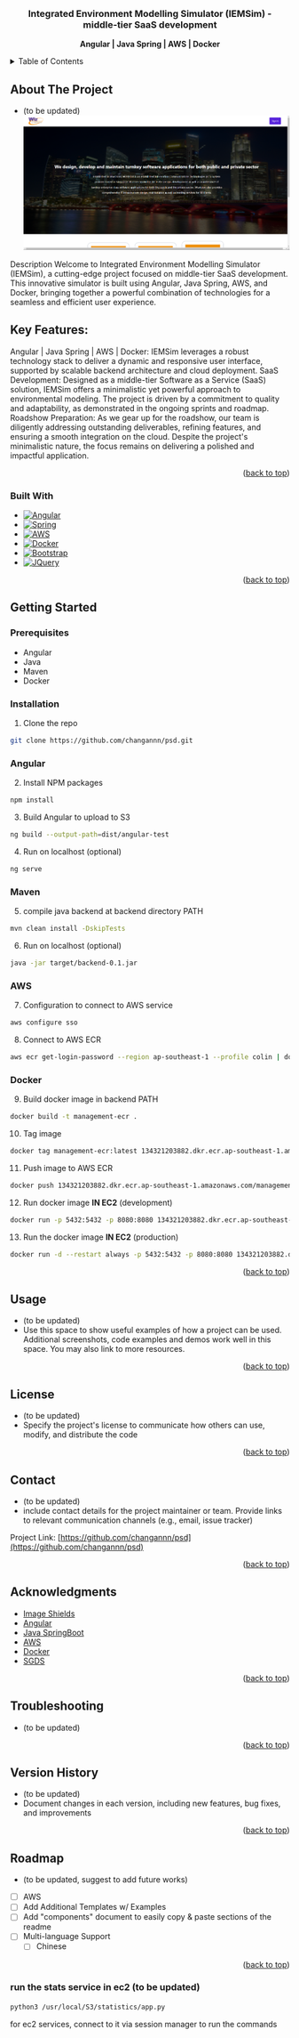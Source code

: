 <!-- Improved compatibility of back to top link: See: https://github.com/othneildrew/Best-README-Template/pull/73 -->
<a name="readme-top"></a>

<!-- PROJECT LOGO -->
<br />
<div align="center">

  <h3 align="center">Integrated Environment Modelling Simulator (IEMSim) - middle-tier SaaS development</h3>

  <p align="center">
    <a><strong>Angular | Java Spring | AWS | Docker </strong></a>

  </p>
</div>



<!-- TABLE OF CONTENTS -->
<details>
  <summary>Table of Contents</summary>
  <ol>
    <li>
      <a href="#about-the-project">About The Project</a>
      <ul>
        <li><a href="#built-with">Built With</a></li>
      </ul>
    </li>
    <li>
      <a href="#getting-started">Getting Started</a>
      <ul>
        <li><a href="#prerequisites">Prerequisites</a></li>
        <li><a href="#installation">Installation</a></li>
        <ul>
          <li><a href="#angular">Angular</a></li>
          <li><a href="#maven">Maven</a></li>
          <li><a href="#aws">AWS</a></li>
          <li><a href="#docker">Docker</a></li>
        </ul>
      </ul>
    </li>
    <li><a href="#usage">Usage</a></li>
    <li><a href="#license">License</a></li>
    <li><a href="#contact">Contact</a></li>
    <li><a href="#acknowledgments">Acknowledgments</a></li>
    <li><a href="#troubleshooting">Troubleshooting</a></li>
    <li><a href="#version-history">Version History</a></li>
    <li><a href="#roadmap">Roadmap</a></li>
  </ol>
</details>



<!-- ABOUT THE PROJECT -->
## About The Project
* (to be updated)
[![Product Name Screen Shot][product-screenshot]](https://example.com)

Description
Welcome to Integrated Environment Modelling Simulator (IEMSim), a cutting-edge project focused on middle-tier SaaS development. This innovative simulator is built using Angular, Java Spring, AWS, and Docker, bringing together a powerful combination of technologies for a seamless and efficient user experience.

## Key Features:

Angular | Java Spring | AWS | Docker: IEMSim leverages a robust technology stack to deliver a dynamic and responsive user interface, supported by scalable backend architecture and cloud deployment.
SaaS Development: Designed as a middle-tier Software as a Service (SaaS) solution, IEMSim offers a minimalistic yet powerful approach to environmental modeling. The project is driven by a commitment to quality and adaptability, as demonstrated in the ongoing sprints and roadmap.
Roadshow Preparation: As we gear up for the roadshow, our team is diligently addressing outstanding deliverables, refining features, and ensuring a smooth integration on the cloud. Despite the project's minimalistic nature, the focus remains on delivering a polished and impactful application.


<p align="right">(<a href="#readme-top">back to top</a>)</p>



### Built With

* [![Angular][Angular.io]][Angular-url]
* [![Spring][spring.io]][spring-url]
* [![AWS][aws.io]][aws-url]
* [![Docker][docker.io]][docker-url]
* [![Bootstrap][Bootstrap.com]][Bootstrap-url]
* [![JQuery][JQuery.com]][JQuery-url]

<p align="right">(<a href="#readme-top">back to top</a>)</p>



<!-- GETTING STARTED -->
## Getting Started

### Prerequisites
* Angular
* Java
* Maven
* Docker

### Installation

1. Clone the repo
  ```sh
  git clone https://github.com/changannn/psd.git
  ```
### Angular
2. Install NPM packages
  ```sh
  npm install
  ```
3. Build Angular to upload to S3
  ```bash
  ng build --output-path=dist/angular-test
  ```
4. Run on localhost (optional)
  ```bash
  ng serve
  ```
### Maven
5. compile java backend at backend directory PATH
  ```bash
  mvn clean install -DskipTests
  ```
6. Run on localhost (optional)
  ```bash
  java -jar target/backend-0.1.jar
  ```

### AWS
7. Configuration to connect to AWS service 
  ```bash
  aws configure sso
  ```
8.  Connect to AWS ECR
  ```bash
  aws ecr get-login-password --region ap-southeast-1 --profile colin | docker login --username AWS --password-stdin 134321203882.dkr.ecr.ap-southeast-1.amazonaws.com
  ```

### Docker
9. Build docker image in backend PATH
  ```bash
  docker build -t management-ecr .
  ```
10. Tag image
  ```bash
  docker tag management-ecr:latest 134321203882.dkr.ecr.ap-southeast-1.amazonaws.com/management-ecr:latest
  ```
11. Push image to AWS ECR
  ```bash
  docker push 134321203882.dkr.ecr.ap-southeast-1.amazonaws.com/management-ecr:latest
  ```
12. Run docker image **IN EC2** (development)
  ```bash
  docker run -p 5432:5432 -p 8080:8080 134321203882.dkr.ecr.ap-southeast-1.amazonaws.com/management-ecr:latest
  ```
13. Run the docker image **IN EC2** (production)
  ```bash
  docker run -d --restart always -p 5432:5432 -p 8080:8080 134321203882.dkr.ecr.ap-southeast-1.amazonaws.com/management-ecr:latest
  ```

<p align="right">(<a href="#readme-top">back to top</a>)</p>

<!-- USAGE EXAMPLES -->
## Usage

* (to be updated)
* Use this space to show useful examples of how a project can be used. Additional screenshots, code examples and demos work well in this space. You may also link to more resources.

<p align="right">(<a href="#readme-top">back to top</a>)</p>


<!-- LICENSE -->
## License
* (to be updated)
* Specify the project's license to communicate how others can use, modify, and
distribute the code

<p align="right">(<a href="#readme-top">back to top</a>)</p>

<!-- CONTACT -->
## Contact
* (to be updated)
* include contact details for the project maintainer or team. Provide
links to relevant communication channels (e.g., email, issue tracker)

Project Link: [https://github.com/changannn/psd](https://github.com/changannn/psd)

<p align="right">(<a href="#readme-top">back to top</a>)</p>



<!-- ACKNOWLEDGMENTS -->
## Acknowledgments
* [Image Shields](https://shields.io)
* [Angular](https://angular.io/)
* [Java SpringBoot](https://spring.io/)
* [AWS](https://aws.amazon.com/)
* [Docker](https://www.docker.com/)
* [SGDS](https://www.designsystem.tech.gov.sg/)

<p align="right">(<a href="#readme-top">back to top</a>)</p>

<!-- TROUBLESHOOTING -->
## Troubleshooting
* (to be updated)

<p align="right">(<a href="#readme-top">back to top</a>)</p>

<!-- VERSION HISTORY -->
## Version History
* (to be updated)
* Document changes in each version, including new features, bug fixes,
and improvements

<p align="right">(<a href="#readme-top">back to top</a>)</p>

<!-- ROADMAP -->
## Roadmap
* (to be updated, suggest to add future works)
- [ ] AWS
- [ ] Add Additional Templates w/ Examples
- [ ] Add "components" document to easily copy & paste sections of the readme
- [ ] Multi-language Support
    - [ ] Chinese

<p align="right">(<a href="#readme-top">back to top</a>)</p>

### run the stats service in ec2 (to be updated)
```bash
python3 /usr/local/S3/statistics/app.py
```
for ec2 services, connect to it via session manager to run the commands



<!-- MARKDOWN LINKS & IMAGES -->
<!-- https://www.markdownguide.org/basic-syntax/#reference-style-links -->
[product-screenshot]: images/screenshot.png
[Angular.io]: https://img.shields.io/badge/Angular-DD0031?style=for-the-badge&logo=angular&logoColor=white
[Angular-url]: https://angular.io/
[spring.io]: https://img.shields.io/badge/SpringBoot-6DB33F?style=flat-square&logo=Spring&logoColor=white
[spring-url]: https://spring.io/
[docker.io]: https://img.shields.io/badge/docker-%230db7ed.svg?style=for-the-badge&logo=docker&logoColor=white
[docker-url]: https://www.docker.com/
[aws.io]: https://img.shields.io/badge/AWS-%23FF9900.svg?style=for-the-badge&logo=amazon-aws&logoColor=white
[aws-url]: https://aws.amazon.com/
[Bootstrap.com]: https://img.shields.io/badge/Bootstrap-563D7C?style=for-the-badge&logo=bootstrap&logoColor=white
[Bootstrap-url]: https://getbootstrap.com
[JQuery.com]: https://img.shields.io/badge/jQuery-0769AD?style=for-the-badge&logo=jquery&logoColor=white
[JQuery-url]: https://jquery.com 
